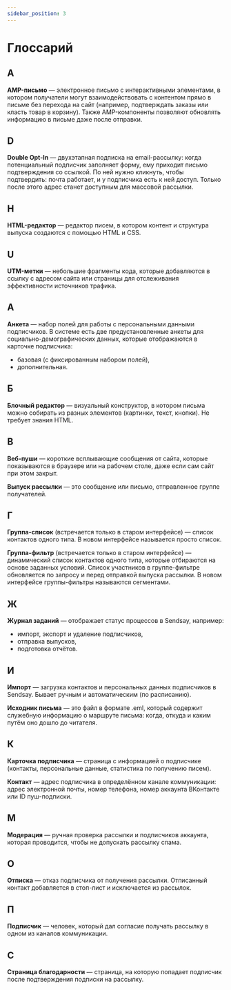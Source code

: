```yaml
---
sidebar_position: 3
---
```


# Глоссарий

## A

**AMP-письмо** — электронное письмо с интерактивными элементами, в котором получатели могут взаимодействовать с контентом прямо в письме без перехода на сайт (например, подтверждать заказы или класть товар в корзину). Также AMP-компоненты позволяют обновлять информацию в письме даже после отправки.

## D

**Double Opt-In** — двухэтапная подписка на email-рассылку: когда потенциальный подписчик заполняет форму, ему приходит письмо подтверждения со ссылкой. По ней нужно кликнуть, чтобы подтвердить: почта работает, и у подписчика есть к ней доступ. Только после этого адрес станет доступным для массовой рассылки.

## H

**HTML-редактор** — редактор писем, в котором контент и структура выпуска создаются с помощью HTML и CSS.

## U

**UTM-метки** — небольшие фрагменты кода, которые добавляются в ссылку с адресом сайта или страницы для отслеживания эффективности источников трафика.

## А

**Анкета** — набор полей для работы с персональными данными подписчиков. В системе есть две предустановленные анкеты для социально-демографических данных, которые отображаются в карточке подписчика:

- базовая (с фиксированным набором полей),
- дополнительная.

## Б

**Блочный редактор** — визуальный конструктор, в котором письма можно собирать из разных элементов (картинки, текст, кнопки). Не требует знания HTML.

## В

**Веб-пуши** — короткие всплывающие сообщения от сайта, которые показываются в браузере или на рабочем столе, даже если сам сайт при этом закрыт.

**Выпуск рассылки** — это сообщение или письмо, отправленное группе получателей.

## Г

**Группа-список** (встречается только в старом интерфейсе) — список контактов одного типа. В новом интерфейсе называется просто список.

**Группа-фильтр** (встречается только в старом интерфейсе) — динамический список контактов одного типа, которые отбираются на основе заданных условий. Список участников в группе-фильтре обновляется по запросу и перед отправкой выпуска рассылки. В новом интерфейсе группы-фильтры называются сегментами.

## Ж

**Журнал заданий** — отображает статус процессов в Sendsay, например:

- импорт, экспорт и удаление подписчиков,
- отправка выпусков,
- подготовка отчётов.

## И

**Импорт** — загрузка контактов и персональных данных подписчиков в Sendsay. Бывает ручным и автоматическим (по расписанию).

**Исходник письма** — это файл в формате .eml, который содержит служебную информацию о маршруте письма: когда, откуда и каким путём оно дошло до читателя.

## К

**Карточка подписчика** — страница с информацией о подписчике (контакты, персональные данные, статистика по получению писем).

**Контакт** — адрес подписчика в определённом канале коммуникации: адрес электронной почты, номер телефона, номер аккаунта ВКонтакте или ID пуш-подписки.

## М

**Модерация** — ручная проверка рассылки и подписчиков аккаунта, которая проводится, чтобы не допускать рассылку спама.

## О

**Отписка** — отказ подписчика от получения рассылки. Отписанный контакт добавляется в стоп-лист и исключается из рассылок.

## П

**Подписчик** — человек, который дал согласие получать рассылку в одном из каналов коммуникации.

## С

**Страница благодарности** — страница, на которую попадает подписчик после подтверждения подписки на рассылку.
